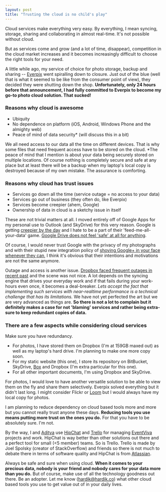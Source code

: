```yaml
---
layout: post
title: "Trusting the cloud is no child's play"
---
```


Cloud services make everything very easy. By everything, I mean syncing, storage, sharing and collaborating in almost real-time. It's not possible without cloud.

But as services come and grow (and a lot of time, disappear), competition in the cloud market increases and it becomes increasingly difficult to choose the right tools for your need. 

A little while ago, my service of choice for photo storage, backup and sharing -- [Everpix](http://everpix.com) went spiralling down to closure. Just out of the blue (well that is what it seemed to be like from the consumer point of view), they decided they were shutting down the shop. **Unfortunately, only 24 hours before that announcement, I had fully committed to Everpix to become my go-to photo cloud solution. That sucked!** 

### Reasons why cloud is awesome

* Ubiquity
* No dependence on platform (iOS, Android, Windows Phone and the almighty web)
* Peace of mind of data security* (will discuss this in a bit)

We all need access to our data all the time on different devices. That is why some files that need frequent access have to be stored on the cloud. *The peace of mind that I mention is about your data being securely stored on multiple locations. Of course nothing is completely secure and safe at any place but at least there will be a backup when my laptop's local copy is destroyed because of my own mistake. The assurance is comforting.

### Reasons why cloud has trust issues

* Services go down all the time (service outage = no access to your data)
* Services go out of business (they often do, like Everpix)
* Services become creepier (ahem, Google)
* Ownership of data in cloud is a sketchy issue in itself

These are not trivial matters at all. I moved entirely off of Google Apps for my personal use to Outlook (and SkyDrive) for this very reason. Google is getting [creepier by the day](http://www.businessinsider.com/if-google-crossed-the-creepy-line-how-should-it-repair-the-damage-to-its-image-2013-8?IR=T) and I hate to be a part of their 'feed-me-all-your-data' game. [Google Drive does not feel 'safe' at all for anything](http://www.theverge.com/2012/4/25/2973849/google-drive-terms-privacy-data-skydrive-dropbox-icloud).

Of course, I would never trust Google with the privacy of my photographs and with their stupid new integration policy of [shoving Google+ in your face whenever they can](http://www.zdnet.com/forced-google-plus-integration-on-youtube-backfires-petition-hits-112000-7000023196/), I think it's obvious that their intentions and motivations are not the same anymore.

Outage and access is another issue. [Dropbox faced frequent outages in recent past](http://techcrunch.com/2013/05/30/dropbox-currently-experiencing-widespread-service-outage/) and the scene was not nice. A lot depends on the syncing engine that drives your everyday work and if that fails during your work-hours even once, it becomes a deal-breaker. *Lets accept the fact that implementing such services with near-realtime performance is a technical challenge that has its limitations.* We have not yet perfected the art but we are very advanced as things are. **So there is not a lot to complain but it definitely makes a case for not 'blaming' services and rather being extra-sure to keep redundant copies of data.**

### There are a few aspects while considering cloud services

Make sure you have redundancy. 

* For photos, I have stored them on Dropbox (I'm at 159GB maxed out) as well as my laptop's hard drive. I'm planning to make one more copy soon.
* For my static website (this one), I store its repository on BitBucket, SkyDrive, [Box](http://box.net) and Dropbox (I'm extra particular for this one).
* For all other important documents, I'm using Dropbox and SkyDrive.

For photos, I would love to have another versatile solution to be able to view them on the fly and share them selectively. Everpix solved everything but it didn't last long. I might consider Flickr or [Loom](https://loom.com) but I would always have my local copy for photos. 

I am planning to reduce dependency on cloud based tools more and more but you cannot really trust anyone these days. **Reducing tools you use means putting more trust on the ones you do.** For that you have to be absolutely sure. I'm not.

By the way, I and [Aditya](http://aditya.patadia.org) use [HipChat](http://hipchat.com) and [Trello](http://trello.com) for managing [EventViva](http://eventviva.com) projects and work. HipChat is way better than other solutions out there and a perfect tool for small (<5 member) teams. So is Trello. Trello is made by Joel Spolsky (creator of StackOverflow) and friends so there is not much to debate there in terms of software quality and HipChat is from [Atlassian](http://atlassian.com).

Always be safe and sure when using cloud. **When it comes to your precious data, nobody is your friend and nobody cares for your data more than you do.** But of course, make use of all the technology goodness out there. Be an adopter. Let me know ([hardik@hardik.co](mailto:hardik@hardik.co)) what other cloud based tools you use to get value out of in your daily lives.
